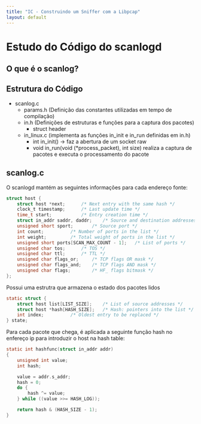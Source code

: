 ```yaml
---
title: "IC - Construindo um Sniffer com a Libpcap"
layout: default
---
```


# Estudo do Código do scanlogd

## O que é o scanlog?

## Estrutura do Código
* scanlog.c
  * params.h (Definição das constantes utilizadas em tempo de compilação)
  * in.h (Definições de estruturas e funções para a captura dos pacotes)
    * struct header
  * in_linux.c (implementa as funções in_init e in_run definidas em in.h)
    * int in_init() -> faz a abertura de um socket raw
    * void in_run(void (\*process_packet), int size) realiza a captura de pacotes e executa o processamento do pacote

## scanlog.c
O scanlogd mantém as seguintes informações para cada endereço fonte:
```c
struct host {
	struct host *next;		/* Next entry with the same hash */
	clock_t timestamp;		/* Last update time */
	time_t start;			/* Entry creation time */
	struct in_addr saddr, daddr;	/* Source and destination addresses */
	unsigned short sport;		/* Source port */
	int count;			/* Number of ports in the list */
	int weight;			/* Total weight of ports in the list */
	unsigned short ports[SCAN_MAX_COUNT - 1];	/* List of ports */
	unsigned char tos;		/* TOS */
	unsigned char ttl;		/* TTL */
	unsigned char flags_or;		/* TCP flags OR mask */
	unsigned char flags_and;	/* TCP flags AND mask */
	unsigned char flags;		/* HF_ flags bitmask */
};
```
Possui uma estrutra que armazena o estado dos pacotes lidos

```c
static struct {
	struct host list[LIST_SIZE];	/* List of source addresses */
	struct host *hash[HASH_SIZE];	/* Hash: pointers into the list */
	int index;			/* Oldest entry to be replaced */
} state;
```
Para cada pacote que chega, é aplicada a seguinte função hash no enfereço ip para introduzir o host na hash table:

```c
static int hashfunc(struct in_addr addr)
{
	unsigned int value;
	int hash;

	value = addr.s_addr;
	hash = 0;
	do {
		hash ^= value;
	} while ((value >>= HASH_LOG));

	return hash & (HASH_SIZE - 1);
}
```
